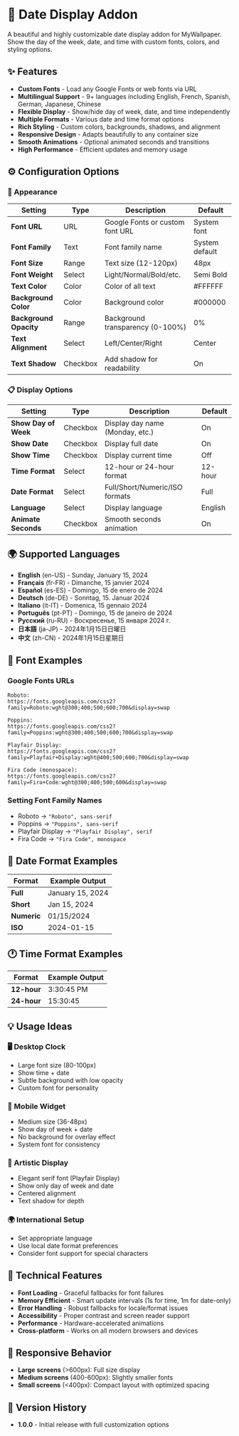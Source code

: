 # 📅 Date Display Addon

A beautiful and highly customizable date display addon for MyWallpaper. Show the day of the week, date, and time with custom fonts, colors, and styling options.

## ✨ Features

- **Custom Fonts** - Load any Google Fonts or web fonts via URL
- **Multilingual Support** - 9+ languages including English, French, Spanish, German, Japanese, Chinese
- **Flexible Display** - Show/hide day of week, date, and time independently  
- **Multiple Formats** - Various date and time format options
- **Rich Styling** - Custom colors, backgrounds, shadows, and alignment
- **Responsive Design** - Adapts beautifully to any container size
- **Smooth Animations** - Optional animated seconds and transitions
- **High Performance** - Efficient updates and memory usage

## ⚙️ Configuration Options

### 🎨 Appearance
| Setting | Type | Description | Default |
|---------|------|-------------|---------|
| **Font URL** | URL | Google Fonts or custom font URL | System font |
| **Font Family** | Text | Font family name | System default |
| **Font Size** | Range | Text size (12-120px) | 48px |
| **Font Weight** | Select | Light/Normal/Bold/etc. | Semi Bold |
| **Text Color** | Color | Color of all text | #FFFFFF |
| **Background Color** | Color | Background color | #000000 |
| **Background Opacity** | Range | Background transparency (0-100%) | 0% |
| **Text Alignment** | Select | Left/Center/Right | Center |
| **Text Shadow** | Checkbox | Add shadow for readability | On |

### 📋 Display Options  
| Setting | Type | Description | Default |
|---------|------|-------------|---------|
| **Show Day of Week** | Checkbox | Display day name (Monday, etc.) | On |
| **Show Date** | Checkbox | Display full date | On |
| **Show Time** | Checkbox | Display current time | Off |
| **Time Format** | Select | 12-hour or 24-hour format | 12-hour |
| **Date Format** | Select | Full/Short/Numeric/ISO formats | Full |
| **Language** | Select | Display language | English |
| **Animate Seconds** | Checkbox | Smooth seconds animation | On |

## 🌍 Supported Languages

- **English** (en-US) - Sunday, January 15, 2024
- **Français** (fr-FR) - Dimanche, 15 janvier 2024  
- **Español** (es-ES) - Domingo, 15 de enero de 2024
- **Deutsch** (de-DE) - Sonntag, 15. Januar 2024
- **Italiano** (it-IT) - Domenica, 15 gennaio 2024
- **Português** (pt-PT) - Domingo, 15 de janeiro de 2024
- **Русский** (ru-RU) - Воскресенье, 15 января 2024 г.
- **日本語** (ja-JP) - 2024年1月15日日曜日
- **中文** (zh-CN) - 2024年1月15日星期日

## 🎨 Font Examples

### Google Fonts URLs
```
Roboto: 
https://fonts.googleapis.com/css2?family=Roboto:wght@300;400;500;600;700&display=swap

Poppins:
https://fonts.googleapis.com/css2?family=Poppins:wght@300;400;500;600;700&display=swap

Playfair Display:
https://fonts.googleapis.com/css2?family=Playfair+Display:wght@400;500;600;700&display=swap

Fira Code (monospace):
https://fonts.googleapis.com/css2?family=Fira+Code:wght@300;400;500;600&display=swap
```

### Setting Font Family Names
- Roboto → `"Roboto", sans-serif`
- Poppins → `"Poppins", sans-serif`  
- Playfair Display → `"Playfair Display", serif`
- Fira Code → `"Fira Code", monospace`

## 📅 Date Format Examples

| Format | Example Output |
|--------|----------------|
| **Full** | January 15, 2024 |
| **Short** | Jan 15, 2024 |
| **Numeric** | 01/15/2024 |
| **ISO** | 2024-01-15 |

## 🕐 Time Format Examples

| Format | Example Output |
|--------|----------------|
| **12-hour** | 3:30:45 PM |
| **24-hour** | 15:30:45 |

## 💡 Usage Ideas

### 🖥️ Desktop Clock
- Large font size (80-100px)
- Show time + date
- Subtle background with low opacity
- Custom font for personality

### 📱 Mobile Widget
- Medium size (36-48px) 
- Show day of week + date
- No background for overlay effect
- System font for consistency

### 🎨 Artistic Display
- Elegant serif font (Playfair Display)
- Show only day of week and date
- Centered alignment
- Text shadow for depth

### 🌍 International Setup
- Set appropriate language
- Use local date format preferences
- Consider font support for special characters

## 🔧 Technical Features

- **Font Loading** - Graceful fallbacks for font failures
- **Memory Efficient** - Smart update intervals (1s for time, 1m for date-only)
- **Error Handling** - Robust fallbacks for locale/format issues
- **Accessibility** - Proper contrast and screen reader support
- **Performance** - Hardware-accelerated animations
- **Cross-platform** - Works on all modern browsers and devices

## 📱 Responsive Behavior

- **Large screens** (>600px): Full size display
- **Medium screens** (400-600px): Slightly smaller fonts
- **Small screens** (<400px): Compact layout with optimized spacing

## 📝 Version History

- **1.0.0** - Initial release with full customization options